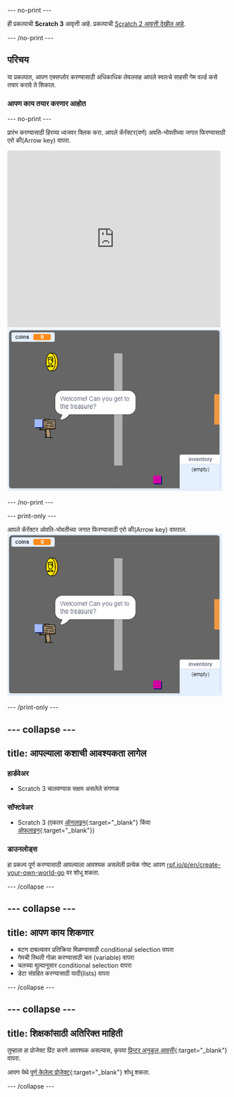 \--- no-print \---

ही प्रकल्पाची **Scratch 3** आवृत्ती आहे. प्रकल्पाची [Scratch 2 आवृत्ती देखील आहे](https://projects.raspberrypi.org/en/projects/create-your-own-world-scratch2).

\--- /no-print \---

## परिचय

या प्रकल्पात, आपण एक्सप्लोर करण्यासाठी अधिकाधिक लेवलसह आपले स्वतःचे साहसी गेम वर्ल्ड कसे तयार करावे ते शिकाल.

### आपण काय तयार करणार आहोत

\--- no-print \---

प्रारंभ करण्यासाठी हिरव्या ध्वजवर क्लिक करा. आपले कॅरॅक्टर(वर्ण) अवति-भोवतीच्या जगात फिरण्यासाठी एरो की(Arrow key) वापरा.

<div class="scratch-preview">
  <iframe allowtransparency="true" width="485" height="402" src="https://scratch.mit.edu/projects/embed/258757783/?autostart=false" frameborder="0" scrolling="no"></iframe>
  <img src="images/showcase.png">
</div>

\--- /no-print \---

\--- print-only \---

आपले कॅरॅक्टर ओवति-भोवतीच्या जगात फिरण्यासाठी एरो की(Arrow key) वापराल. ![showcase.png](images/showcase.png)

\--- /print-only \---

## \--- collapse \---

## title: आपल्याला कशाची आवश्यकता लागेल

### हार्डवेअर

- Scratch 3 चालवण्यास सक्षम असलेले संगणक

### सॉफ्टवेअर

- Scratch 3 (एकतर [ऑनलाइन](http://rpf.io/scratchon){:target="_blank"} किंवा [ऑफलाइन](http://rpf.io/scratchoff){:target="_blank"})

### डाउनलोड्स

हा प्रकल्प पूर्ण करण्यासाठी आपल्याला आवश्यक असलेली प्रत्येक गोष्ट आपण [rpf.io/p/en/create-your-own-world-go](https://rpf.io/p/en/create-your-own-world-go) वर शोधू शकता.

\--- /collapse \---

## \--- collapse \---

## title: आपण काय शिकणार

- बटण दाबल्यावर प्रतिक्रिया मिळण्यासाठी conditional selection वापरा
- गेमची स्थिती गोळा करण्यासाठी चल (variable) वापरा
- चलच्या मूल्यानूसार conditional selection वापरा
- डेटा संग्रहित करण्यासाठी यादी(lists) वापरा

\--- /collapse \---

## \--- collapse \---

## title: शिक्षकांसाठी अतिरिक्त माहिती

तुम्हाला हा प्रोजेक्ट प्रिंट करणे आवश्यक असल्यास, कृपया [प्रिन्टर अनुकूल आवृत्ती](https://projects.raspberrypi.org/en/projects/create-your-own-world/print){:target="_blank"} वापरा.

आपण येथे [पूर्ण केलेला प्रोजेक्ट](https://rpf.io/p/en/create-your-own-world-get){:target="_blank"} शोधू शकता.

\--- /collapse \---